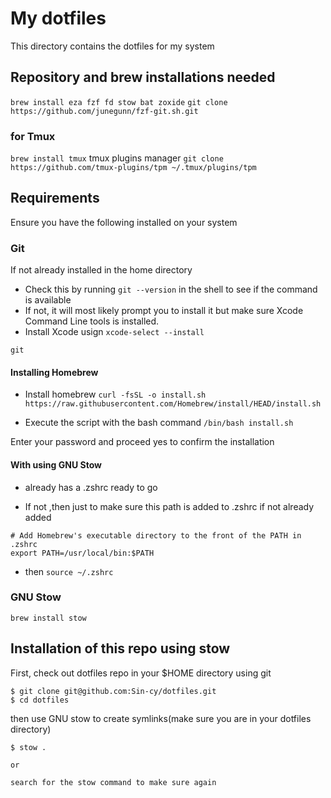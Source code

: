 # My dotfiles

This directory contains the dotfiles for my system
## Repository and brew installations needed

`brew install eza fzf fd stow bat zoxide`
`git clone https://github.com/junegunn/fzf-git.sh.git`

### for Tmux
`brew install tmux`
tmux plugins manager
`git clone https://github.com/tmux-plugins/tpm ~/.tmux/plugins/tpm`

## Requirements 

Ensure you have the following installed on your system

### Git
If not already installed in the home directory
- Check this by running `git --version` in the shell to see if the command is available
- If not, it will most likely prompt you to install it but make sure Xcode Command Line tools is installed.
- Install Xcode usign `xcode-select --install`

```
git
```

#### Installing Homebrew
- Install homebrew
`curl -fsSL -o install.sh https://raw.githubusercontent.com/Homebrew/install/HEAD/install.sh`

- Execute the script with the bash command
`/bin/bash install.sh`

Enter your password and proceed yes to confirm the installation

#### With using GNU Stow
- already has a .zshrc ready to go

- If not ,then just to make sure this path is added to .zshrc if not already added

```
# Add Homebrew's executable directory to the front of the PATH in .zshrc
export PATH=/usr/local/bin:$PATH
```
- then `source ~/.zshrc`


### GNU Stow

```
brew install stow
```


## Installation of this repo using stow

First, check out dotfiles repo in your $HOME directory using git 

```
$ git clone git@github.com:Sin-cy/dotfiles.git
$ cd dotfiles
```

then use GNU stow to create symlinks(make sure you are in your dotfiles directory)

```
$ stow . 

or

search for the stow command to make sure again
```
